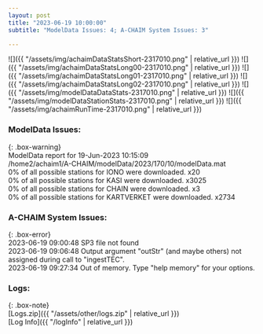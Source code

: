 ```yaml
---
layout: post
title: "2023-06-19 10:00:00"
subtitle: "ModelData Issues: 4; A-CHAIM System Issues: 3"

---
```


![]({{ "/assets/img/achaimDataStatsShort-2317010.png" | relative_url }})
![]({{ "/assets/img/achaimDataStatsLong00-2317010.png" | relative_url }})
![]({{ "/assets/img/achaimDataStatsLong01-2317010.png" | relative_url }})
![]({{ "/assets/img/achaimDataStatsLong02-2317010.png" | relative_url }})
![]({{ "/assets/img/modelDataDataStats-2317010.png" | relative_url }})
![]({{ "/assets/img/modelDataStationStats-2317010.png" | relative_url }})
![]({{ "/assets/img/achaimRunTime-2317010.png" | relative_url }})


### ModelData Issues:  
  
{: .box-warning}  
 ModelData report for 19-Jun-2023 10:15:09   
 /home2/achaim1/A-CHAIM/modelData/2023/170/10/modelData.mat   
 0% of all possible stations for IONO were downloaded. x20   
 0% of all possible stations for KASI were downloaded. x3025   
 0% of all possible stations for CHAIN were downloaded. x3   
 0% of all possible stations for KARTVERKET were downloaded. x2734   
  
### A-CHAIM System Issues:  
  
{: .box-error}  
2023-06-19 09:00:48 SP3 file not found  
2023-06-19 09:06:48 Output argument "outStr" (and maybe others) not assigned during call to "ingestTEC".  
2023-06-19 09:27:34 Out of memory. Type "help memory" for your options.  

### Logs:  
  
{: .box-note}  
[Logs.zip]({{ "/assets/other/logs.zip" | relative_url }})  
[Log Info]({{ "/logInfo" | relative_url }})  
